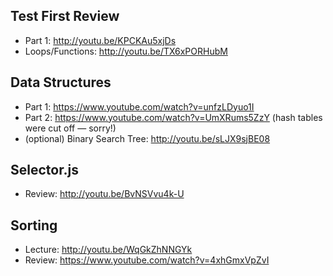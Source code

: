 

## Test First Review
* Part 1: http://youtu.be/KPCKAu5xjDs
* Loops/Functions: http://youtu.be/TX6xPORHubM

## Data Structures
* Part 1: https://www.youtube.com/watch?v=unfzLDyuo1I
* Part 2: https://www.youtube.com/watch?v=UmXRums5ZzY (hash tables were cut off — sorry!)
* (optional) Binary Search Tree: http://youtu.be/sLJX9sjBE08

## Selector.js
* Review: http://youtu.be/BvNSVvu4k-U

## Sorting
* Lecture: http://youtu.be/WqGkZhNNGYk
* Review: https://www.youtube.com/watch?v=4xhGmxVpZvI
